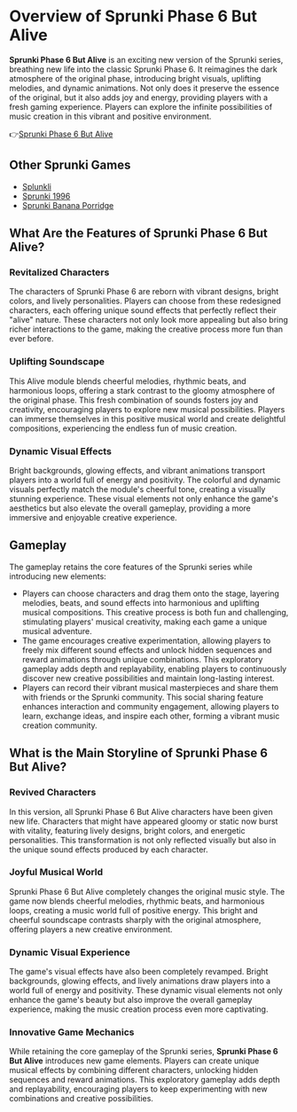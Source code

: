# Overview of Sprunki Phase 6 But Alive

**Sprunki Phase 6 But Alive** is an exciting new version of the Sprunki series, breathing new life into the classic Sprunki Phase 6. It reimagines the dark atmosphere of the original phase, introducing bright visuals, uplifting melodies, and dynamic animations. Not only does it preserve the essence of the original, but it also adds joy and energy, providing players with a fresh gaming experience. Players can explore the infinite possibilities of music creation in this vibrant and positive environment.

👉[Sprunki Phase 6 But Alive](https://sprunksters.io/games/sprunki_1996)

## Other Sprunki Games

- [Splunkli](https://sprunksters.io/)
- [Sprunki 1996](https://sprunksters.io/games/sprunki_1996)
- [Sprunki Banana Porridge](https://sprunksters.io/games/sprunki_Banana_Porridge)

## What Are the Features of Sprunki Phase 6 But Alive?

### Revitalized Characters
The characters of Sprunki Phase 6 are reborn with vibrant designs, bright colors, and lively personalities. Players can choose from these redesigned characters, each offering unique sound effects that perfectly reflect their "alive" nature. These characters not only look more appealing but also bring richer interactions to the game, making the creative process more fun than ever before.

### Uplifting Soundscape
This Alive module blends cheerful melodies, rhythmic beats, and harmonious loops, offering a stark contrast to the gloomy atmosphere of the original phase. This fresh combination of sounds fosters joy and creativity, encouraging players to explore new musical possibilities. Players can immerse themselves in this positive musical world and create delightful compositions, experiencing the endless fun of music creation.

### Dynamic Visual Effects
Bright backgrounds, glowing effects, and vibrant animations transport players into a world full of energy and positivity. The colorful and dynamic visuals perfectly match the module's cheerful tone, creating a visually stunning experience. These visual elements not only enhance the game's aesthetics but also elevate the overall gameplay, providing a more immersive and enjoyable creative experience.

## Gameplay

The gameplay retains the core features of the Sprunki series while introducing new elements:

- Players can choose characters and drag them onto the stage, layering melodies, beats, and sound effects into harmonious and uplifting musical compositions. This creative process is both fun and challenging, stimulating players' musical creativity, making each game a unique musical adventure.
- The game encourages creative experimentation, allowing players to freely mix different sound effects and unlock hidden sequences and reward animations through unique combinations. This exploratory gameplay adds depth and replayability, enabling players to continuously discover new creative possibilities and maintain long-lasting interest.
- Players can record their vibrant musical masterpieces and share them with friends or the Sprunki community. This social sharing feature enhances interaction and community engagement, allowing players to learn, exchange ideas, and inspire each other, forming a vibrant music creation community.

## What is the Main Storyline of Sprunki Phase 6 But Alive?

### Revived Characters
In this version, all Sprunki Phase 6 But Alive characters have been given new life. Characters that might have appeared gloomy or static now burst with vitality, featuring lively designs, bright colors, and energetic personalities. This transformation is not only reflected visually but also in the unique sound effects produced by each character.

### Joyful Musical World
Sprunki Phase 6 But Alive completely changes the original music style. The game now blends cheerful melodies, rhythmic beats, and harmonious loops, creating a music world full of positive energy. This bright and cheerful soundscape contrasts sharply with the original atmosphere, offering players a new creative environment.

### Dynamic Visual Experience
The game's visual effects have also been completely revamped. Bright backgrounds, glowing effects, and lively animations draw players into a world full of energy and positivity. These dynamic visual elements not only enhance the game's beauty but also improve the overall gameplay experience, making the music creation process even more captivating.

### Innovative Game Mechanics
While retaining the core gameplay of the Sprunki series, **Sprunki Phase 6 But Alive** introduces new game elements. Players can create unique musical effects by combining different characters, unlocking hidden sequences and reward animations. This exploratory gameplay adds depth and replayability, encouraging players to keep experimenting with new combinations and creative possibilities.
